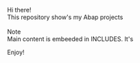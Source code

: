 

Hi there! <br>
This repository show's my Abap projects <br><br>
Note <br>
Main content is embeeded in INCLUDES.
It's 

Enjoy!

